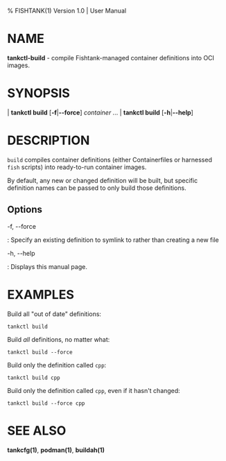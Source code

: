 % FISHTANK(1) Version 1.0 | User Manual

NAME
====
**tankctl-build** - compile Fishtank-managed container definitions into OCI images.

SYNOPSIS
========

| **tankctl build** \[**-f**|**--force**\] *container* ...
| **tankctl build** \[**-h**|**--help**\]

DESCRIPTION
===========

`build` compiles container definitions (either Containerfiles or harnessed `fish` scripts) into ready-to-run container images. 

By default, any new or changed definition will be built, but specific definition names can be passed to only build those definitions.

Options
-------

-f, --force

: Specify an existing definition to symlink to rather than creating a new file

-h, --help

:  Displays this manual page.

EXAMPLES
========

Build all "out of date" definitions:
```
tankctl build
```

Build *all* definitions, no matter what:
```
tankctl build --force
```

Build only the definition called `cpp`:
```
tankctl build cpp
```

Build only the definition called `cpp`, even if it hasn't changed:
```
tankctl build --force cpp
```

SEE ALSO
========

**tankcfg(1)**, **podman(1)**, **buildah(1)**